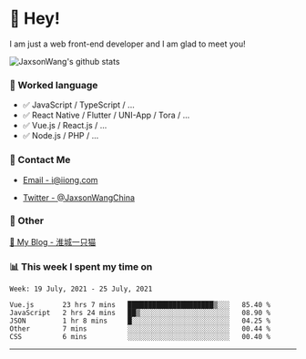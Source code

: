 # 👋 Hey!

I am just a web front-end developer and I am glad to meet you!

![JaxsonWang's github stats](https://github-readme-stats.vercel.app/api?username=JaxsonWang&&show_icons=true&&title_color=1abc9c&&icon_color=1abc9c)


### 📝 Worked language

- ✅ JavaScript / TypeScript / ...
- ✅ React Native / Flutter / UNI-App / Tora / ...
- ✅ Vue.js / React.js / ...
- ✅ Node.js / PHP / ...

### 📮 Contact Me

- [Email - i@iiong.com](mailto:i@iiong.com)

- [Twitter - @JaxsonWangChina](https://twitter.com/JaxsonWangChina)

### 🤪 Other

[📌 My Blog - 淮城一只猫](https://iiong.com)

### 📊 This week I spent my time on

<!--START_SECTION:waka-->
```text
Week: 19 July, 2021 - 25 July, 2021

Vue.js       23 hrs 7 mins   █████████████████████▒░░░   85.40 % 
JavaScript   2 hrs 24 mins   ██▒░░░░░░░░░░░░░░░░░░░░░░   08.90 % 
JSON         1 hr 8 mins     █░░░░░░░░░░░░░░░░░░░░░░░░   04.25 % 
Other        7 mins          ░░░░░░░░░░░░░░░░░░░░░░░░░   00.44 % 
CSS          6 mins          ░░░░░░░░░░░░░░░░░░░░░░░░░   00.40 % 
```
<!--END_SECTION:waka-->

---
